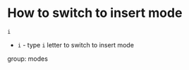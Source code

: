 # How to switch to insert mode

```text
i
```

- `i` - type `i` letter to switch to insert mode

group: modes


